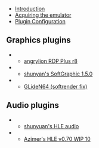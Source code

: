 - [Introduction](index.md)
- [Acquiring the emulator](Emulator.md)
- [Plugin Configuration](Config.md)

## Graphics plugins
- - [angrylion RDP Plus r8](Graphics/angrylion_RDP.md)
- - [shunyan's SoftGraphic 1.5.0](Graphics/shunyan_SoftGraphic.md)
- - [GLideN64 (softrender fix)](Graphics/GLideN64.md)

## Audio plugins
- - [shunyuan's HLE audio](Audio/shunyan_HLE.md)
- - [Azimer's HLE v0.70 WIP 10](Audio/Azimer_HLE.md)
